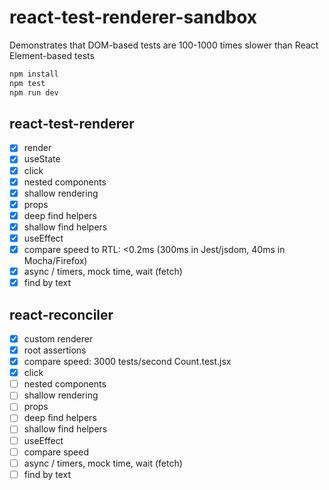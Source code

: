# react-test-renderer-sandbox

Demonstrates that DOM-based tests are 100-1000 times slower than React Element-based tests

```bash
npm install
npm test
npm run dev
```

## react-test-renderer

- [x] render
- [x] useState
- [x] click
- [x] nested components
- [x] shallow rendering
- [x] props
- [x] deep find helpers
- [x] shallow find helpers
- [x] useEffect
- [x] compare speed to RTL: <0.2ms (300ms in Jest/jsdom, 40ms in Mocha/Firefox)
- [x] async / timers, mock time, wait (fetch)
- [x] find by text

## react-reconciler

- [x] custom renderer
- [x] root assertions
- [x] compare speed: 3000 tests/second Count.test.jsx
- [x] click
- [ ] nested components
- [ ] shallow rendering
- [ ] props
- [ ] deep find helpers
- [ ] shallow find helpers
- [ ] useEffect
- [ ] compare speed
- [ ] async / timers, mock time, wait (fetch)
- [ ] find by text

